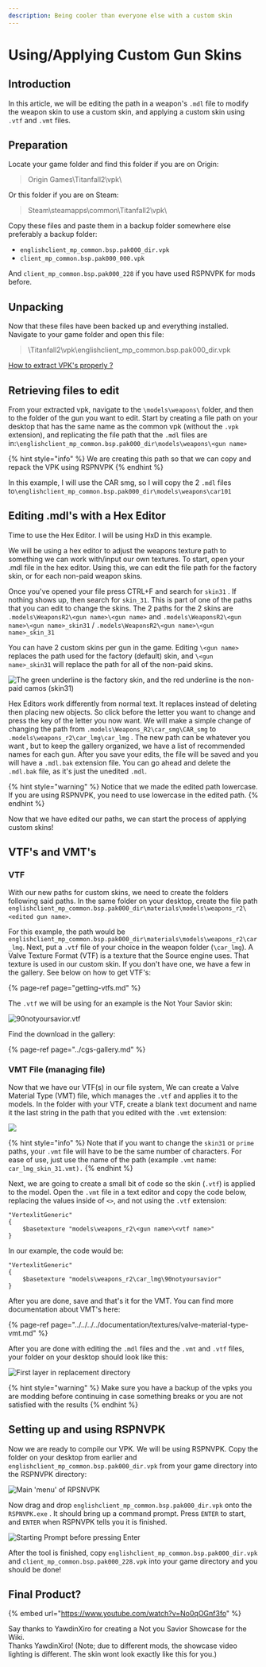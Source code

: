 ```yaml
---
description: Being cooler than everyone else with a custom skin
---
```


# Using/Applying Custom Gun Skins

## Introduction

In this article, we will be editing the path in a weapon's `.mdl` file to modify the weapon skin to use a custom skin, and applying a custom skin using `.vtf` and `.vmt` files.

## Preparation

Locate your game folder and find this folder if you are on Origin:

> Origin Games\Titanfall2\vpk\

Or this folder if you are on Steam:

> Steam\steamapps\common\Titanfall2\vpk\

Copy these files and paste them in a backup folder somewhere else preferably a backup folder:

* `englishclient_mp_common.bsp.pak000_dir.vpk`
* `client_mp_common.bsp.pak000_000.vpk`

And `client_mp_common.bsp.pak000_228` if you have used RSPNVPK for mods before.

## Unpacking <a id="unpacking"></a>

Now that these files have been backed up and everything installed. Navigate to your game folder and open this file:

> \Titanfall2\vpk\englishclient\_mp\_common.bsp.pak000\_dir.vpk

​[How to extract VPK's properly ?](https://noskill.gitbook.io/titanfall2/how-to-start-modding/how-to-backup-extract-and-repack)

## Retrieving files to edit

From your extracted vpk, navigate to the `\models\weapons\` folder, and then to the folder of the gun you want to edit. Start by creating a file path on your desktop that has the same name as the common vpk \(without the `.vpk` extension\), and replicating the file path that the `.mdl` files are in:`\englishclient_mp_common.bsp.pak000_dir\models\weapons\<gun name>`

{% hint style="info" %}
We are creating this path so that we can copy and repack the VPK using RSPNVPK
{% endhint %}

In this example, I will use the CAR smg, so I will copy the 2 `.mdl` files to`\englishclient_mp_common.bsp.pak000_dir\models\weapons\car101` 

## Editing .mdl's with a Hex Editor

Time to use the Hex Editor. I will be using HxD in this example.

We will be using a hex editor to adjust the weapons texture path to something we can work with/input our own textures. To start, open your .mdl file in the hex editor. Using this, we can edit the file path for the factory skin, or for each non-paid weapon skins.

Once you've opened your file press CTRL+F and search for `skin31` . If nothing shows up, then search for `skin_31`. This is part of one of the paths that you can edit to change the skins. The 2 paths for the 2 skins are `.models\WeaponsR2\<gun name>\<gun name>` and `.models\WeaponsR2\<gun name>\<gun name>_skin31` / `.models\WeaponsR2\<gun name>\<gun name>_skin_31`

You can have 2 custom skins per gun in the game. Editing `\<gun name>` replaces the path used for the factory \(default\) skin, and `\<gun name>_skin31` will replace the path for all of the non-paid skins. 

![The green underline is the factory skin, and the red underline is the non-paid camos \(skin31\)](../../../../.gitbook/assets/screenshot-2021-07-06-101713.png)

Hex Editors work differently from normal text. It replaces instead of deleting then placing new objects. So click before the letter you want to change and press the key of the letter you now want. We will make a simple change of changing the path from `.models\Weapons_R2\car_smg\CAR_smg` to `.models\weapons_r2\car_lmg\car_lmg` . The new path can be whatever you want , but to keep the gallery organized, we have a list of recommended names for each gun. After you save your edits, the file will be saved and you will have a `.mdl.bak` extension file. You can go ahead and delete the `.mdl.bak` file, as it's just the unedited `.mdl`.

{% hint style="warning" %}
Notice that we made the edited path lowercase. If you are using RSPNVPK, you need to use lowercase in the edited path.
{% endhint %}

Now that we have edited our paths, we can start the process of applying custom skins!

## VTF's and VMT's

### VTF

With our new paths for custom skins, we need to create the folders following said paths. In the same folder on your desktop, create the file path `englishclient_mp_common.bsp.pak000_dir\materials\models\weapons_r2\<edited gun name>`.

For this example, the path would be `englishclient_mp_common.bsp.pak000_dir\materials\models\weapons_r2\car_lmg`. Next, put a `.vtf` file of your choice in the weapon folder \(`\car_lmg`\). A Valve Texture Format \(VTF\) is a texture that the Source engine uses. That texture is used in our custom skin. If you don't have one, we have a few in the gallery. See below on how to get VTF's:

{% page-ref page="getting-vtfs.md" %}

The `.vtf` we will be using for an example is the Not Your Savior skin:

![90notyoursavior.vtf](../../../../.gitbook/assets/unsaved.png)

Find the download in the gallery:

{% page-ref page="../cgs-gallery.md" %}

### VMT File \(managing file\)

Now that we have our VTF\(s\) in our file system, We can create a Valve Material Type \(VMT\) file, which manages the `.vtf` and applies it to the models. In the folder with your VTF, create a blank text document and name it the last string in the path that you edited with the `.vmt` extension:

![](../../../../.gitbook/assets/image%20%2822%29.png)

{% hint style="info" %}
Note that if you want to change the `skin31` or `prime` paths, your `.vmt` file will have to be the same number of characters. For ease of use, just use the name of the path \(example `.vmt` name: `car_lmg_skin_31.vmt).`
{% endhint %}

Next, we are going to create a small bit of code so the skin \(`.vtf`\) is applied to the model. Open the `.vmt` file in a text editor and copy the code below, replacing the values inside of `<>`, and not using the `.vtf` extension:

```text
"VertexlitGeneric"
{
	$basetexture "models\weapons_r2\<gun name>\<vtf name>"
}
```

In our example, the code would be:

```text
"VertexlitGeneric"
{
	$basetexture "models\weapons_r2\car_lmg\90notyoursavior"
}
```

After you are done, save and that's it for the VMT. You can find more documentation about VMT's here:

{% page-ref page="../../../../documentation/textures/valve-material-type-vmt.md" %}

After you are done with editing the `.mdl` files and the `.vmt` and `.vtf` files, your folder on your desktop should look like this:

![First layer in replacement directory](../../../../.gitbook/assets/firstlayer.png)

{% hint style="warning" %}
Make sure you have a backup of the vpks you are modding before continuing in case something breaks or you are not satisfied with the results
{% endhint %}

## Setting up and using RSPNVPK

Now we are ready to compile our VPK. We will be using RSPNVPK. Copy the folder on your desktop from earlier and  `englishclient_mp_common.bsp.pak000_dir.vpk` from your game directory into the RSPNVPK directory:

![Main &apos;menu&apos; of RPSNVPK](../../../../.gitbook/assets/backupfolder.png)

Now drag and drop `englishclient_mp_common.bsp.pak000_dir.vpk` onto the `RSPNVPK.exe` . It should bring up a command prompt. Press `ENTER` to start, and `ENTER` when RSPNVPK tells you it is finished.

![Starting Prompt before pressing Enter](../../../../.gitbook/assets/starting.png)

After the tool is finished, copy `englishclient_mp_common.bsp.pak000_dir.vpk` and `client_mp_common.bsp.pak000_228.vpk` into your game directory and you should be done!

## Final Product?

{% embed url="https://www.youtube.com/watch?v=No0qOGnf3fo" %}

Say thanks to YawdinXiro for creating a Not you Savior Showcase for the Wiki.   
Thanks YawdinXiro! \(Note; due to different mods, the showcase video lighting is different. The skin wont look exactly like this for you.\)

